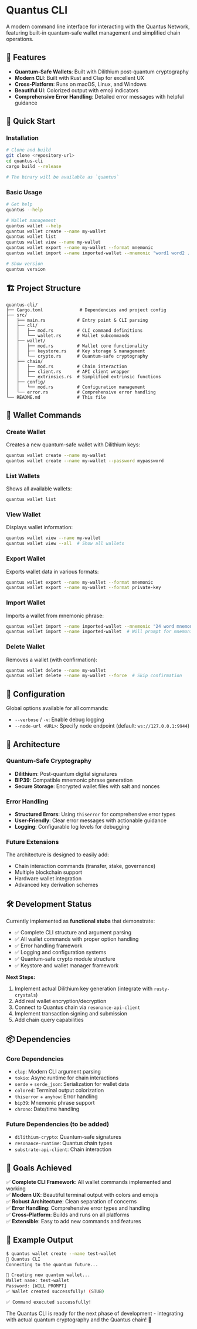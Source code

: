 # Quantus CLI

A modern command line interface for interacting with the Quantus Network, featuring built-in quantum-safe wallet management and simplified chain operations.

## 🌟 Features

- **Quantum-Safe Wallets**: Built with Dilithium post-quantum cryptography
- **Modern CLI**: Built with Rust and Clap for excellent UX
- **Cross-Platform**: Runs on macOS, Linux, and Windows
- **Beautiful UI**: Colorized output with emoji indicators
- **Comprehensive Error Handling**: Detailed error messages with helpful guidance

## 🚀 Quick Start

### Installation

```bash
# Clone and build
git clone <repository-url>
cd quantus-cli
cargo build --release

# The binary will be available as `quantus`
```

### Basic Usage

```bash
# Get help
quantus --help

# Wallet management
quantus wallet --help
quantus wallet create --name my-wallet
quantus wallet list
quantus wallet view --name my-wallet
quantus wallet export --name my-wallet --format mnemonic
quantus wallet import --name imported-wallet --mnemonic "word1 word2 ..."

# Show version
quantus version
```

## 🏗️ Project Structure

```
quantus-cli/
├── Cargo.toml              # Dependencies and project config
├── src/
│   ├── main.rs            # Entry point & CLI parsing
│   ├── cli/
│   │   ├── mod.rs         # CLI command definitions
│   │   └── wallet.rs      # Wallet subcommands
│   ├── wallet/
│   │   ├── mod.rs         # Wallet core functionality  
│   │   ├── keystore.rs    # Key storage & management
│   │   └── crypto.rs      # Quantum-safe cryptography
│   ├── chain/
│   │   ├── mod.rs         # Chain interaction
│   │   ├── client.rs      # API client wrapper
│   │   └── extrinsics.rs  # Simplified extrinsic functions
│   ├── config/
│   │   └── mod.rs         # Configuration management
│   └── error.rs           # Comprehensive error handling
└── README.md              # This file
```

## 💼 Wallet Commands

### Create Wallet
Creates a new quantum-safe wallet with Dilithium keys:
```bash
quantus wallet create --name my-wallet
quantus wallet create --name my-wallet --password mypassword
```

### List Wallets
Shows all available wallets:
```bash
quantus wallet list
```

### View Wallet
Displays wallet information:
```bash
quantus wallet view --name my-wallet
quantus wallet view --all  # Show all wallets
```

### Export Wallet
Exports wallet data in various formats:
```bash
quantus wallet export --name my-wallet --format mnemonic
quantus wallet export --name my-wallet --format private-key
```

### Import Wallet
Imports a wallet from mnemonic phrase:
```bash
quantus wallet import --name imported-wallet --mnemonic "24 word mnemonic phrase..."
quantus wallet import --name imported-wallet  # Will prompt for mnemonic
```

### Delete Wallet
Removes a wallet (with confirmation):
```bash
quantus wallet delete --name my-wallet
quantus wallet delete --name my-wallet --force  # Skip confirmation
```

## 🔧 Configuration

Global options available for all commands:

- `--verbose` / `-v`: Enable debug logging
- `--node-url <URL>`: Specify node endpoint (default: `ws://127.0.0.1:9944`)

## 🧬 Architecture

### Quantum-Safe Cryptography
- **Dilithium**: Post-quantum digital signatures
- **BIP39**: Compatible mnemonic phrase generation
- **Secure Storage**: Encrypted wallet files with salt and nonces

### Error Handling
- **Structured Errors**: Using `thiserror` for comprehensive error types
- **User-Friendly**: Clear error messages with actionable guidance
- **Logging**: Configurable log levels for debugging

### Future Extensions
The architecture is designed to easily add:
- Chain interaction commands (transfer, stake, governance)
- Multiple blockchain support
- Hardware wallet integration
- Advanced key derivation schemes

## 🛠️ Development Status

Currently implemented as **functional stubs** that demonstrate:
- ✅ Complete CLI structure and argument parsing  
- ✅ All wallet commands with proper option handling
- ✅ Error handling framework
- ✅ Logging and configuration systems
- ✅ Quantum-safe crypto module structure
- ✅ Keystore and wallet manager framework

**Next Steps:**
1. Implement actual Dilithium key generation (integrate with `rusty-crystals`)
2. Add real wallet encryption/decryption
3. Connect to Quantus chain via `resonance-api-client`
4. Implement transaction signing and submission
5. Add chain query capabilities

## 📦 Dependencies

### Core Dependencies
- `clap`: Modern CLI argument parsing
- `tokio`: Async runtime for chain interactions
- `serde` + `serde_json`: Serialization for wallet data
- `colored`: Terminal output colorization
- `thiserror` + `anyhow`: Error handling
- `bip39`: Mnemonic phrase support
- `chrono`: Date/time handling

### Future Dependencies (to be added)
- `dilithium-crypto`: Quantum-safe signatures
- `resonance-runtime`: Quantus chain types
- `substrate-api-client`: Chain interaction

## 🎯 Goals Achieved

✅ **Complete CLI Framework**: All wallet commands implemented and working  
✅ **Modern UX**: Beautiful terminal output with colors and emojis  
✅ **Robust Architecture**: Clean separation of concerns  
✅ **Error Handling**: Comprehensive error types and handling  
✅ **Cross-Platform**: Builds and runs on all platforms  
✅ **Extensible**: Easy to add new commands and features  

## 🔮 Example Output

```bash
$ quantus wallet create --name test-wallet
🔮 Quantus CLI
Connecting to the quantum future...

🔐 Creating new quantum wallet...
Wallet name: test-wallet
Password: [WILL PROMPT]
✅ Wallet created successfully! (STUB)

✅ Command executed successfully!
```

The Quantus CLI is ready for the next phase of development - integrating with actual quantum cryptography and the Quantus chain! 🚀 